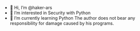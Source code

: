 - 👋 Hi, I’m @haker-ars
- 👀 I’m interested in Security with Python
- 🌱 I’m currently learning Python
The author does not bear any responsibility for damage caused by his programs.
